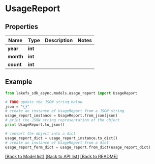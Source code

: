 # UsageReport


## Properties

Name | Type | Description | Notes
------------ | ------------- | ------------- | -------------
**year** | **int** |  | 
**month** | **int** |  | 
**count** | **int** |  | 

## Example

```python
from lakefs_sdk_async.models.usage_report import UsageReport

# TODO update the JSON string below
json = "{}"
# create an instance of UsageReport from a JSON string
usage_report_instance = UsageReport.from_json(json)
# print the JSON string representation of the object
print UsageReport.to_json()

# convert the object into a dict
usage_report_dict = usage_report_instance.to_dict()
# create an instance of UsageReport from a dict
usage_report_form_dict = usage_report.from_dict(usage_report_dict)
```
[[Back to Model list]](../README.md#documentation-for-models) [[Back to API list]](../README.md#documentation-for-api-endpoints) [[Back to README]](../README.md)


